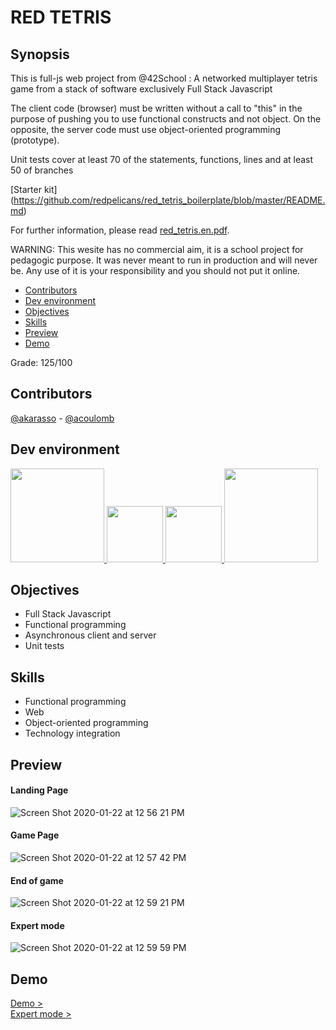 # RED TETRIS

## Synopsis
This is full-js web project from @42School : 
A networked multiplayer tetris game from a stack of software exclusively Full Stack Javascript

The client code (browser) must be written without a call to "this" in the purpose of pushing you to use functional constructs and not object. On the opposite, the server code must use object-oriented programming (prototype).

Unit tests cover at least 70 of the statements, functions, lines and at least 50 of branches

[Starter kit] (https://github.com/redpelicans/red_tetris_boilerplate/blob/master/README.md) 

For further information, please read [red_tetris.en.pdf](https://github.com/acoulomb/redtetris42/blob/master/red_tetris.en.pdf).

WARNING: This wesite has no commercial aim, it is a school project for pedagogic purpose. It was never meant to run in production and will never be. Any use of it is your responsibility and you should not put it online.

- [Contributors](#contributors)
- [Dev environment](#dev-environment)
- [Objectives](#objectives)
- [Skills](#skills)
- [Preview](#preview)
- [Demo](#demo)

Grade: 125/100

## Contributors
[@akarasso](https://github.com/akarasso) - [@acoulomb](https://github.com/acoulomb)

## Dev environment
<a href="https://nodejs.org/en/" target="_blank">
    <img width="150" height='auto' src="https://cdn.worldvectorlogo.com/logos/nodejs.svg">
</a>

<a href="https://www.npmjs.com" target="_blank">
    <img width="100" height='auto' style="display: none" src="https://upload.wikimedia.org/wikipedia/commons/thumb/d/db/Npm-logo.svg/1280px-Npm-logo.svg.png">
</a>

<a href="https://reactjs.org/" target="_blank">
    <img width="90" height='auto' src="https://cdn4.iconfinder.com/data/icons/logos-3/600/React.js_logo-512.png">
</a>

<a href="https://redux.js.org/" target="_blank">
    <img width="90" height='auto' src="https://redux.js.org/img/redux.svg">
</a>

<a href="https://socket.io/" target="_blank">
    <img width="150" height='auto' src="https://socket.io/css/images/logo.svg">
</a>

## Objectives
- Full Stack Javascript
- Functional programming
- Asynchronous client and server
- Unit tests

## Skills
- Functional programming
- Web
- Object-oriented programming
- Technology integration

## Preview

#### Landing Page
![Screen Shot 2020-01-22 at 12 56 21 PM](https://user-images.githubusercontent.com/38137535/72892628-476ba300-3d17-11ea-975d-38f46afbe992.png)

#### Game Page
![Screen Shot 2020-01-22 at 12 57 42 PM](https://user-images.githubusercontent.com/38137535/72892677-6a965280-3d17-11ea-8224-41bbe4a07898.png)

#### End of game
![Screen Shot 2020-01-22 at 12 59 21 PM](https://user-images.githubusercontent.com/38137535/72892712-826dd680-3d17-11ea-8d44-6d6e909748bb.png)

#### Expert mode
![Screen Shot 2020-01-22 at 12 59 59 PM](https://user-images.githubusercontent.com/38137535/72892743-9b768780-3d17-11ea-904d-36123bc67098.png)

## Demo
[Demo > ](https://drive.google.com/file/d/1Bq6rBJ_ObDBSbwsYV8NyhRVMhcuyS-Af/view?usp=sharing)   
[Expert mode > ](https://drive.google.com/file/d/1S558GePRSwjd2fN0xoASnng5SQJZQX1u/view?usp=sharing)
